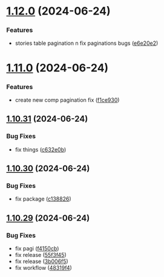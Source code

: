 # [1.12.0](https://github.com/hattaalfaritzy/hzy-ui/compare/v1.11.0...v1.12.0) (2024-06-24)


### Features

* stories table pagination n fix paginations bugs ([e6e20e2](https://github.com/hattaalfaritzy/hzy-ui/commit/e6e20e29a953158516da6df4e05e03e78c5b0b1b))



# [1.11.0](https://github.com/hattaalfaritzy/hzy-ui/compare/v1.10.31...v1.11.0) (2024-06-24)


### Features

* create new comp pagination fix ([f1ce930](https://github.com/hattaalfaritzy/hzy-ui/commit/f1ce9304d10585375a3b79d688c1b31cdf1a2d9a))



## [1.10.31](https://github.com/hattaalfaritzy/hzy-ui/compare/v1.10.30...v1.10.31) (2024-06-24)


### Bug Fixes

* fix things ([c632e0b](https://github.com/hattaalfaritzy/hzy-ui/commit/c632e0b7c5079ee2041010dd1b1d634c081ab647))



## [1.10.30](https://github.com/hattaalfaritzy/hzy-ui/compare/v1.10.29...v1.10.30) (2024-06-24)


### Bug Fixes

* fix package ([c138826](https://github.com/hattaalfaritzy/hzy-ui/commit/c1388263b9b9baeb652561e05fd2654f7022d2ed))



## [1.10.29](https://github.com/hattaalfaritzy/hzy-ui/compare/v1.10.28...v1.10.29) (2024-06-24)


### Bug Fixes

* fix pagi ([f4150cb](https://github.com/hattaalfaritzy/hzy-ui/commit/f4150cb74922b658197a1cfd74c7616986ccf7b1))
* fix release ([55f3f45](https://github.com/hattaalfaritzy/hzy-ui/commit/55f3f4571871c3c4a2f048ee29b208fa41c69be4))
* fix release ([3b006f5](https://github.com/hattaalfaritzy/hzy-ui/commit/3b006f5a82e525fde75bc1520542d7efc059158b))
* fix workflow ([48319f4](https://github.com/hattaalfaritzy/hzy-ui/commit/48319f43bd1dae958b9db5f84fb6478ad0d0c9b4))



